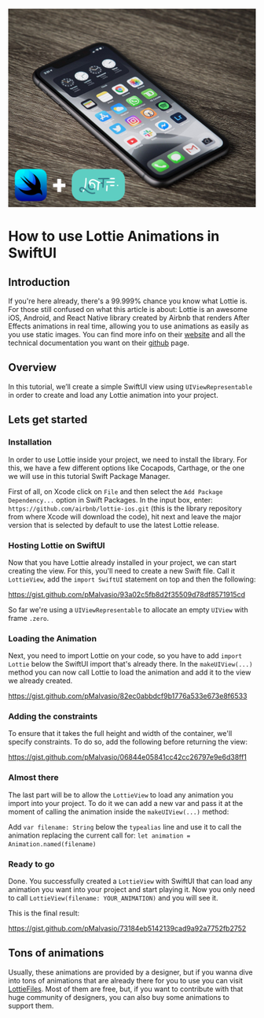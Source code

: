 ![Main image](images/lottie-cover.png)

# How to use Lottie Animations in SwiftUI

## Introduction

If you're here already, there's a 99.999% chance you know what Lottie is. For those still confused on what this article is about: Lottie is an awesome iOS, Android, and React Native library created by Airbnb that renders After Effects animations in real time, allowing you to use animations as easily as you use static images. You can find more info on their [website](https://airbnb.design/lottie/) and all the technical documentation you want on their [github](https://github.com/airbnb/lottie) page.


## Overview

In this tutorial, we’ll create a simple SwiftUI view using `UIViewRepresentable` in order to create and load any Lottie animation into your project.

## Lets get started

### Installation

In order to use Lottie inside your project, we need to install the library. For this, we have a few different options like Cocapods, Carthage, or the one we will use in this tutorial Swift Package Manager.

First of all, on Xcode click on `File` and then select the `Add Package Dependency...` option in Swift Packages. In the input box, enter: `https://github.com/airbnb/lottie-ios.git` (this is the library repository from where Xcode will download the code), hit next and leave the major version that is selected by default to use the latest Lottie release.


### Hosting Lottie on SwiftUI 

Now that you have Lottie already installed in your project, we can start creating the view. For this, you'll need to create a new Swift file. Call it `LottieView`, add the `import SwiftUI` statement on top and then the following:

https://gist.github.com/pMalvasio/93a02c5fb8d2f35509d78df8571915cd

So far we're using a `UIViewRepresentable` to allocate an empty `UIView` with frame `.zero`.


### Loading the Animation

Next, you need to import Lottie on your code, so you have to add `import Lottie` below the SwiftUI import that's already there. In the `makeUIView(...)` method you can now call Lottie to load the animation and add it to the view we already created.

https://gist.github.com/pMalvasio/82ec0abbdcf9b1776a533e673e8f6533


### Adding the constraints

To ensure that it takes the full height and width of the container, we'll specify constraints. To do so, add the following before returning the view:

https://gist.github.com/pMalvasio/06844e05841cc42cc26797e9e6d38ff1


### Almost there

The last part will be to allow the `LottieView` to load any animation you import into your project. To do it we can add a new var and pass it at the moment of calling the animation inside the `makeUIView(...)` method:

Add `var filename: String` below the `typealias` line and use it to call the animation replacing the current call for: `let animation = Animation.named(filename)`


### Ready to go

Done. You successfully created a `LottieView` with SwiftUI that can load any animation you want into your project and start playing it. Now you only need to call `LottieView(filename: YOUR_ANIMATION)` and you will see it.

This is the final result:

https://gist.github.com/pMalvasio/73184eb5142139cad9a92a7752fb2752


## Tons of animations

Usually, these animations are provided by a designer, but if you wanna dive into tons of animations that are already there for you to use you can visit [LottieFiles](https://lottiefiles.com). Most of them are free, but, if you want to contribute with that huge community of designers, you can also buy some animations to support them.